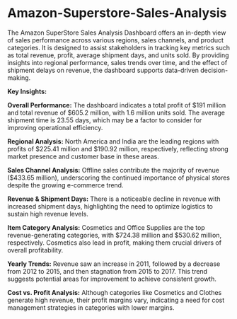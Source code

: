 # Amazon-Superstore-Sales-Analysis

The Amazon SuperStore Sales Analysis Dashboard offers an in-depth view of sales performance across various regions, sales channels, and product categories. It is designed to assist stakeholders in tracking key metrics such as total revenue, profit, average shipment days, and units sold. By providing insights into regional performance, sales trends over time, and the effect of shipment delays on revenue, the dashboard supports data-driven decision-making.

**Key Insights:**

**Overall Performance:** The dashboard indicates a total profit of $191 million and total revenue of $605.2 million, with 1.6 million units sold. The average shipment time is 23.55 days, which may be a factor to consider for improving operational efficiency.

**Regional Analysis:** North America and India are the leading regions with profits of $225.41 million and $190.92 million, respectively, reflecting strong market presence and customer base in these areas.

**Sales Channel Analysis:** Offline sales contribute the majority of revenue ($433.65 million), underscoring the continued importance of physical stores despite the growing e-commerce trend.

**Revenue & Shipment Days:** There is a noticeable decline in revenue with increased shipment days, highlighting the need to optimize logistics to sustain high revenue levels.

**Item Category Analysis:** Cosmetics and Office Supplies are the top revenue-generating categories, with $724.38 million and $530.62 million, respectively. Cosmetics also lead in profit, making them crucial drivers of overall profitability.

**Yearly Trends:** Revenue saw an increase in 2011, followed by a decrease from 2012 to 2015, and then stagnation from 2015 to 2017. This trend suggests potential areas for improvement to achieve consistent growth.

**Cost vs. Profit Analysis:** Although categories like Cosmetics and Clothes generate high revenue, their profit margins vary, indicating a need for cost management strategies in categories with lower margins.
